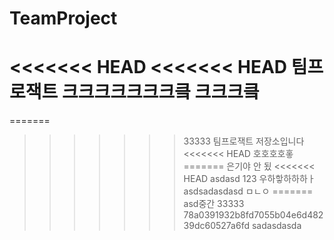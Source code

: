 ﻿# TeamProject
<<<<<<< HEAD
<<<<<<< HEAD
팀프로잭트 크크크크크크크킄
크크크킄
=======
=======
>>>>>>> 33333
팀프로잭트 저장소입니다
<<<<<<< HEAD
호호호호홓
=======
은기야
안
됬
<<<<<<< HEAD
asdasd
123
우하핳하하하ㅏ
asdsadasdasd
>>>>>>> ㅁㄴㅇ
=======
asd중간
>>>>>>> 33333
>>>>>>> 78a0391932b8fd7055b04e6d48239dc60527a6fd
sadasdasda